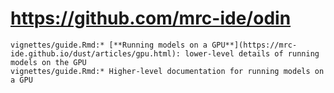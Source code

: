 # https://github.com/mrc-ide/odin

```console
vignettes/guide.Rmd:* [**Running models on a GPU**](https://mrc-ide.github.io/dust/articles/gpu.html): lower-level details of running models on the GPU
vignettes/guide.Rmd:* Higher-level documentation for running models on a GPU

```
